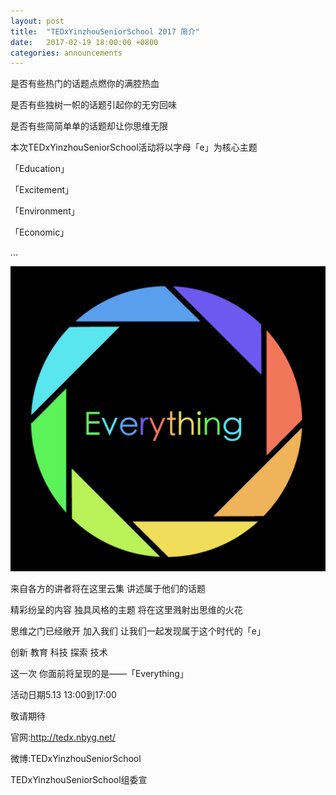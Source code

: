 ```yaml
---
layout: post
title:  "TEDxYinzhouSeniorSchool 2017 简介"
date:   2017-02-19 18:00:00 +0800
categories: announcements
---
```


是否有些热门的话题点燃你的满腔热血

是否有些独树一帜的话题引起你的无穷回味

是否有些简简单单的话题却让你思维无限

本次TEDxYinzhouSeniorSchool活动将以字母「e」为核心主题

「Education」

「Excitement」

「Environment」

「Economic」

...

![everything](/img/2017/artworks/everything.svg)
 
来自各方的讲者将在这里云集 讲述属于他们的话题

精彩纷呈的内容 独具风格的主题 将在这里溅射出思维的火花 

思维之门已经敞开 加入我们 让我们一起发现属于这个时代的「e」

创新 教育 科技 探索 技术 

这一次 你面前将呈现的是——「Everything」

活动日期5.13  13:00到17:00

敬请期待

官网:http://tedx.nbyg.net/

微博:TEDxYinzhouSeniorSchool

TEDxYinzhouSeniorSchool组委宣
